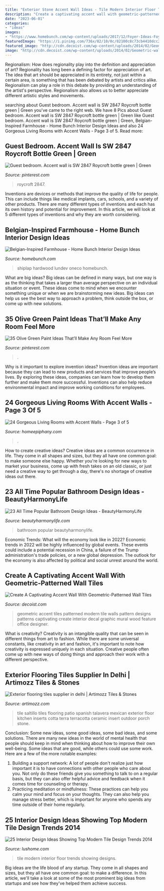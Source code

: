 ```yaml
---
title: "Exterior Stone Accent Wall Ideas - Tile Modern Interior Floor Trends Showing Designs"
description: "Create a captivating accent wall with geometric-patterned wall tiles"
date: "2023-06-01"
categories:
- "ideas"
images:
- "https://www.homebunch.com/wp-content/uploads/2017/12/Foyer-Ideas-Foyer-with-a-combination-of-shiplap-and-tile-accent-wall-and-white-oak-hardwood-flooring-foyer.jpg"
featuredImage: "https://i.pinimg.com/736x/82/10/0c/82100c8c73cb4410dcc283931c8cd799.jpg"
featured_image: "http://cdn.decoist.com/wp-content/uploads/2014/02/Geometric-wall-decal-ideas-for-modern-home.jpg"
image: "http://cdn.decoist.com/wp-content/uploads/2014/02/Geometric-wall-decal-ideas-for-modern-home.jpg"
---
```



Regionalism: How does regionality play into the definition and appreciation of art?
Regionality has long been a defining factor for appreciation of art. The idea that art should be appreciated in its entirety, not just within a certain area, is something that has been debated by artists and critics alike. Regionalism can play a role in this debate by providing an understanding of the artist's perspective. Regionalism also allows us to better appreciate different artistic styles and movements.

	

		
searching about Guest bedroom. Accent wall is SW 2847 Roycroft bottle green | Green you've came to the right web. We have 8 Pics about Guest bedroom. Accent wall is SW 2847 Roycroft bottle green | Green like Guest bedroom. Accent wall is SW 2847 Roycroft bottle green | Green, Belgian-Inspired Farmhouse - Home Bunch Interior Design Ideas and also 24 Gorgeous Living Rooms with Accent Walls - Page 3 of 5. Read more:
		
    
## Guest Bedroom. Accent Wall Is SW 2847 Roycroft Bottle Green | Green

<img loading=lazy src="https://i.pinimg.com/736x/11/b3/3b/11b33b901d1b37b414680899da9cb0c2.jpg" onerror="this.onerror=null;this.src='https://tse4.mm.bing.net/th?id=OIP.nlgOAsuXU594f8VpMgONYQHaJ3&amp;pid=15.1';" alt="Guest bedroom. Accent wall is SW 2847 Roycroft bottle green | Green">

_Source: pinterest.com_

>roycroft 2847. 

	

Inventions are devices or methods that improve the quality of life for people. This can include things like medical implants, cars, schools, and a variety of other products. There are many different types of inventions and each has its own history and potential for improvement. In this article, we will look at 5 different types of inventions and why they are worth considering.

    
## Belgian-Inspired Farmhouse - Home Bunch Interior Design Ideas

<img loading=lazy src="https://www.homebunch.com/wp-content/uploads/2017/12/Foyer-Ideas-Foyer-with-a-combination-of-shiplap-and-tile-accent-wall-and-white-oak-hardwood-flooring-foyer.jpg" onerror="this.onerror=null;this.src='https://tse3.mm.bing.net/th?id=OIP.Ym3OwGrUS-_NBo3wmMQ5TgHaLb&amp;pid=15.1';" alt="Belgian-Inspired Farmhouse - Home Bunch Interior Design Ideas">

_Source: homebunch.com_

>shiplap hardwood lundev oneco homebunch. 

	

What are big ideas?
Big ideas can be defined in many ways, but one way is as the thinking that takes a larger than average perspective on an individual situation or event. These ideas come to mind when we encounter something unique or when we are brainstorming new ideas. Big ideas can help us see the best way to approach a problem, think outside the box, or come up with new solutions.

    
## 35 Olive Green Paint Ideas That’ll Make Any Room Feel More

<img loading=lazy src="https://i.pinimg.com/736x/82/10/0c/82100c8c73cb4410dcc283931c8cd799.jpg" onerror="this.onerror=null;this.src='https://tse4.mm.bing.net/th?id=OIP.icwAfgLpOoRzrob2Hx0G_AHaLH&amp;pid=15.1';" alt="35 Olive Green Paint Ideas That’ll Make Any Room Feel More">

_Source: pinterest.com_

>. 

	

Why is it important to explore invention ideas?
Invention ideas are important because they can lead to new products and services that improve people’s lives. By exploring these ideas, companies can learn how to develop them further and make them more successful. Inventions can also help reduce environmental impact and improve working conditions for employees.

    
## 24 Gorgeous Living Rooms With Accent Walls - Page 3 Of 5

<img loading=lazy src="https://homeepiphany.com/wp-content/uploads/2016/02/24-Gorgeous-Living-Rooms-with-Accent-Walls-13.jpg" onerror="this.onerror=null;this.src='https://tse3.mm.bing.net/th?id=OIP.wVQGHt99uGA4GKFYU_zeRgHaE7&amp;pid=15.1';" alt="24 Gorgeous Living Rooms with Accent Walls - Page 3 of 5">

_Source: homeepiphany.com_

>. 

	

How to create creative ideas?
Creative ideas are a common occurrence in life. They come in all shapes and sizes, but they all have one common goal: to make someone else happy. Whether you're looking for new ways to market your business, come up with fresh takes on an old classic, or just need a creative way to get through a day, there's no shortage of creative ideas out there.

    
## 23 All Time Popular Bathroom Design Ideas - BeautyHarmonyLife

<img loading=lazy src="https://beautyharmonylife.com/wp-content/uploads/2014/03/bathroom+14.jpg" onerror="this.onerror=null;this.src='https://tse4.mm.bing.net/th?id=OIP.HUYixgPib0PyP_DhIPWOawHaLH&amp;pid=15.1';" alt="23 All Time Popular Bathroom Design Ideas - BeautyHarmonyLife">

_Source: beautyharmonylife.com_

>bathroom popular beautyharmonylife. 

	

Economic Trends: What will the economy look like in 2022?
Economic trends in 2022 will be highly influenced by global events. These events could include a potential recession in China, a failure of the Trump administration's trade policies, or a new global depression. The outlook for the economy is also affected by political and social unrest around the world.

    
## Create A Captivating Accent Wall With Geometric-Patterned Wall Tiles

<img loading=lazy src="http://cdn.decoist.com/wp-content/uploads/2014/02/Geometric-wall-decal-ideas-for-modern-home.jpg" onerror="this.onerror=null;this.src='https://tse3.mm.bing.net/th?id=OIP.WdXl8_pSZDlZ0SFenhcAZQHaK3&amp;pid=15.1';" alt="Create A Captivating Accent Wall With Geometric-Patterned Wall Tiles">

_Source: decoist.com_

>geometric accent tiles patterned modern tile walls pattern designs patterns captivating create interior decal graphic mural wood feature office designer. 

	

What is creativity?
Creativity is an intangible quality that can be seen in different things from art to fashion. While there are some universal constants, like creativity in art and fashion, it's important to note how creativity is expressed uniquely in each situation. Creative people often come up with new ways of doing things and approach their work with a different perspective.

    
## Exterior Flooring Tiles Supplier In Delhi | Artimozz Tiles &amp; Stones

<img loading=lazy src="https://www.artimozz.com/wp-content/uploads/2017/03/exterior-flooring-terracotta-tiles-2.jpg" onerror="this.onerror=null;this.src='https://tse4.mm.bing.net/th?id=OIP.Nc9EqGfDYHapqa6_c_7_9wHaLM&amp;pid=15.1';" alt="Exterior flooring tiles supplier in delhi | Artimozz Tiles &amp; Stones">

_Source: artimozz.com_

>tile saltillo tiles flooring patio spanish talavera mexican exterior floor kitchen inserts cotta terra terracotta ceramic insert outdoor porch stone. 

	

Conclusion: Some new ideas, some good ideas, some bad ideas, and some solutions.
There are many new ideas in the world of mental health that people should keep in mind when thinking about how to improve their own well-being. Some ideas that are good, while others could use some work. Here are a few of the more notable examples: 
1) Building a support network: A lot of people don't realize just how important it is to have connections with other people who care about you. Not only do these friends give you something to talk to on a regular basis, but they can also offer helpful advice and feedback when it comes time for counseling or therapy. 
2) Practicing meditation or mindfulness: These practices can help you calm your mind and focus on your thoughts. They can also help you manage stress better, which is important for anyone who spends any time outside of their home regularly.

    
## 25 Interior Design Ideas Showing Top Modern Tile Design Trends 2014

<img loading=lazy src="http://www.lushome.com/wp-content/uploads/2013/05/floor-wall-tile-designs-modern-interior-design-trends-14.jpg" onerror="this.onerror=null;this.src='https://tse4.mm.bing.net/th?id=OIP.nNRqKQrJ7IXswFhZNbiuAwHaKV&amp;pid=15.1';" alt="25 Interior Design Ideas Showing Top Modern Tile Design Trends 2014">

_Source: lushome.com_

>tile modern interior floor trends showing designs. 

	

Big ideas are the life blood of any startup. They come in all shapes and sizes, but they all have one common goal: to make a difference. In this article, we'll take a look at some of the most prominent big ideas from startups and see how they've helped them achieve success.

